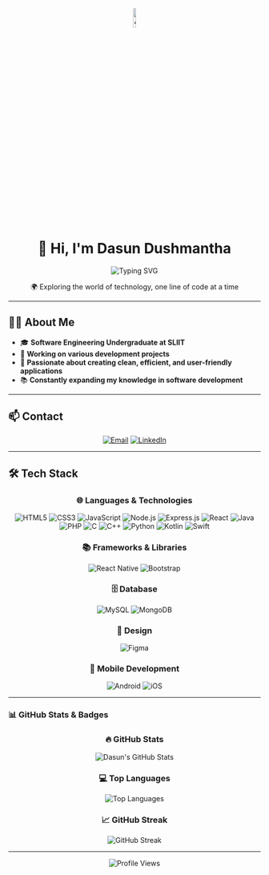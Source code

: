 <!--- About Me GIF (start) -->
<p align="center">
  <img src="https://raw.githubusercontent.com/7oSkaaa/7oSkaaa/refs/heads/main/Images/about_me.gif" alt="About Me GIF" width="10%" style="display: block; margin: auto;"/>
  <br><br>
</p>
<!--- About Me GIF (end) -->

<h1 align="center">👋 Hi, I'm Dasun Dushmantha</h1>

<div align="center">
  <img src="https://readme-typing-svg.herokuapp.com?font=Fira+Code&pause=1000&color=0969DA&center=true&vCenter=true&width=500&lines=Software+Engineering+Undergraduate;Passionate+Developer+from+Sri+Lanka;Always+learning+new+technologies" alt="Typing SVG" />
</div>

<p align="center">
  🌍 Exploring the world of technology, one line of code at a time
</p>

---

## 👨‍💻 About Me
- 🎓 **Software Engineering Undergraduate at SLIIT**  
- 🔭 **Working on various development projects**  
- 🌟 **Passionate about creating clean, efficient, and user-friendly applications**  
- 📚 **Constantly expanding my knowledge in software development**  

---

## 📫 Contact
<div align="center">

[![Email](https://img.shields.io/badge/Email-dasunathauda99%40gmail.com-red?style=for-the-badge&logo=gmail)](mailto:dasunathauda99@gmail.com)
[![LinkedIn](https://img.shields.io/badge/LinkedIn-Dasun%20Dushmantha-blue?style=for-the-badge&logo=linkedin)](https://linkedin.com/in/dasun-dushmantha)

</div>

---

## 🛠️ Tech Stack
<div align="center">

### 🌐 Languages & Technologies
![HTML5](https://img.shields.io/badge/HTML5-%23E34F26.svg?style=for-the-badge&logo=html5&logoColor=white)
![CSS3](https://img.shields.io/badge/CSS3-%231572B6.svg?style=for-the-badge&logo=css3&logoColor=white)
![JavaScript](https://img.shields.io/badge/JavaScript-%23F7DF1E.svg?style=for-the-badge&logo=javascript&logoColor=black)
![Node.js](https://img.shields.io/badge/Node.js-6DA55F?style=for-the-badge&logo=node.js&logoColor=white)
![Express.js](https://img.shields.io/badge/Express.js-%23404d59.svg?style=for-the-badge&logo=express&logoColor=%2361DAFB)
![React](https://img.shields.io/badge/React-%2320232a.svg?style=for-the-badge&logo=react&logoColor=%2361DAFB)
![Java](https://img.shields.io/badge/Java-%23ED8B00.svg?style=for-the-badge&logo=java&logoColor=white)
![PHP](https://img.shields.io/badge/PHP-%23777BB4.svg?style=for-the-badge&logo=php&logoColor=white)
![C](https://img.shields.io/badge/C-%2300599C.svg?style=for-the-badge&logo=c&logoColor=white)
![C++](https://img.shields.io/badge/C++-%2300599C.svg?style=for-the-badge&logo=c%2B%2B&logoColor=white)
![Python](https://img.shields.io/badge/Python-%233776AB.svg?style=for-the-badge&logo=python&logoColor=white)
![Kotlin](https://img.shields.io/badge/Kotlin-%230095D5.svg?style=for-the-badge&logo=kotlin&logoColor=white)
![Swift](https://img.shields.io/badge/Swift-%23FA7343.svg?style=for-the-badge&logo=swift&logoColor=white)

### 📚 Frameworks & Libraries
![React Native](https://img.shields.io/badge/React_Native-%2320232a.svg?style=for-the-badge&logo=react&logoColor=%2361DAFB)
![Bootstrap](https://img.shields.io/badge/Bootstrap-%23563D7C.svg?style=for-the-badge&logo=bootstrap&logoColor=white)

### 🗄️ Database
![MySQL](https://img.shields.io/badge/MySQL-%234479A1.svg?style=for-the-badge&logo=mysql&logoColor=white)
![MongoDB](https://img.shields.io/badge/MongoDB-%234ea94b.svg?style=for-the-badge&logo=mongodb&logoColor=white)

### 🎨 Design
![Figma](https://img.shields.io/badge/Figma-%23F24E1E.svg?style=for-the-badge&logo=figma&logoColor=white)

### 📱 Mobile Development
![Android](https://img.shields.io/badge/Android-%233DDC84.svg?style=for-the-badge&logo=android&logoColor=white)
![iOS](https://img.shields.io/badge/iOS-%23000000.svg?style=for-the-badge&logo=ios&logoColor=white)

</div>

---

### 📊 GitHub Stats & Badges

<div align="center">

### 🔥 GitHub Stats
![Dasun's GitHub Stats](https://github-readme-stats.vercel.app/api?username=dasundu&show_icons=true&theme=radical&count_private=true&hide=stars)

### 💻 Top Languages
![Top Languages](https://github-readme-stats.vercel.app/api/top-langs/?username=dasundu&layout=compact&theme=radical)

### 📈 GitHub Streak
![GitHub Streak](https://github-readme-streak-stats.herokuapp.com/?user=dasundu&theme=radical)





</div>

---

<div align="center">
  <img src="https://komarev.com/ghpvc/?username=dasundushmantha&color=blue" alt="Profile Views" />
</div>
